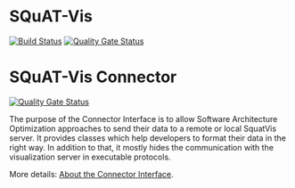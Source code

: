 # SQuAT-Vis
[![Build Status](https://travis-ci.org/SQuAT-Team/squat-vis.svg?branch=master)](https://travis-ci.org/SQuAT-Team/squat-vis)
[![Quality Gate Status](https://sonarcloud.io/api/project_badges/measure?project=SquatVis%3ASquatVis&metric=alert_status)](https://sonarcloud.io/dashboard?id=SquatVis%3ASquatVis)

# SQuAT-Vis Connector
[![Quality Gate Status](https://sonarcloud.io/api/project_badges/measure?project=org.squat_team.vis.connector%3ASquatVisToolConnector&metric=alert_status)](https://sonarcloud.io/dashboard?id=org.squat_team.vis.connector%3ASquatVisToolConnector)

The purpose of the Connector Interface is to allow Software Architecture Optimization approaches to send their data to a remote or local SquatVis server. It provides classes which help developers to format their data in the right way. In addition to that, it mostly hides the communication with the visualization server in executable protocols.

More details: [About the Connector Interface](https://github.com/SQuAT-Team/squat-vis/wiki/ConnectorInterface).
